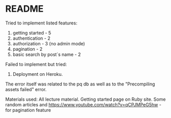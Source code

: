 # README
Tried to implement listed features:
1) getting started - 5
2) authentication -  2
3) authorization  -  3 (no admin mode)
4) pagination     -  2
5) basic search by post`s name - 2

Failed to implement but tried:
1) Deployment on Heroku.

The error itself was related to the pq db as well as to the "Precompiling assets failed" error.

Materials used:
All lecture material.
Getting started page on Ruby site.
Some random articles and https://www.youtube.com/watch?v=qCPJMPeG5hw - for pagination feature
